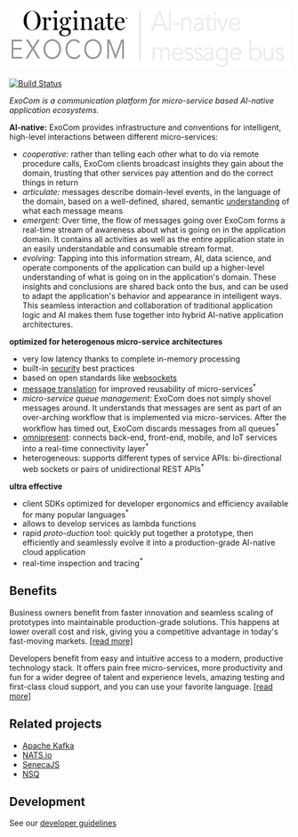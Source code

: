 <img src="documentation/logo.png" width="568" height="111" alt="logo">

[![Build Status](https://travis-ci.org/Originate/exocom.svg?branch=master)](https://travis-ci.org/Originate/exocom)

_ExoCom is a communication platform for micro-service based AI-native application ecosystems._

__AI-native:__
ExoCom provides infrastructure and conventions
for intelligent, high-level interactions between different micro-services:
- _cooperative:_ rather than telling each other what to do via remote procedure calls,
  ExoCom clients broadcast insights they gain about the domain,
  trusting that other services pay attention and do the correct things in return
- _articulate:_ messages describe domain-level events,
  in the language of the domain,
  based on a well-defined, shared, semantic
  [understanding](documentation/taxonomy.md) of what each message means
- _emergent:_ Over time, the flow of messages going over ExoCom
  forms a real-time stream of awareness
  about what is going on in the application domain.
  It contains all activities as well as the entire application state
  in an easily understandable and consumable stream format.
- _evolving:_ Tapping into this information stream,
  AI, data science, and operate components of the application
  can build up a higher-level understanding of what is going on in the application's domain.
  These insights and conclusions are shared back onto the bus,
  and can be used to adapt the application's behavior and appearance in intelligent ways.
  This seamless interaction and collaboration
  of traditional application logic and AI makes them fuse together into
  hybrid AI-native application architectures.

__optimized for heterogenous micro-service architectures__
- very low latency thanks to complete in-memory processing
- built-in [security](documentation/security.md) best practices
- based on open standards like [websockets](https://tools.ietf.org/html/rfc6455)
- [message translation](documentation/message_translation.md)
  for improved reusability of micro-services<sup>*</sup>
- _micro-service queue management:_ ExoCom does not simply shovel messages around.
  It understands that messages are sent as part of an over-arching workflow
  that is implemented via micro-services.
  After the workflow has timed out,
  ExoCom discards messages from all queues<sup>*</sup>
- [omnipresent](frontend_bridge.md): connects back-end, front-end,
  mobile, and IoT services into a real-time connectivity layer<sup>*</sup>
- heterogeneous: supports different types of service APIs:
  bi-directional web sockets or pairs of unidirectional REST APIs<sup>*</sup>

__ultra effective__
- client SDKs optimized for developer ergonomics and efficiency
  available for many popular languages<sup>*</sup>
- allows to develop services as lambda functions
- rapid _proto-duction_ tool:
  quickly put together a prototype,
  then efficiently and seamlessly evolve it
  into a production-grade AI-native cloud application
- real-time inspection and tracing<sup>*</sup>


## Benefits

Business owners benefit from
faster innovation and
seamless scaling of prototypes into maintainable production-grade solutions.
This happens at lower overall cost and risk,
giving you a competitive advantage in today's fast-moving markets.
[[read more]](website/benefits.md#business)

Developers benefit from
easy and intuitive access to a modern, productive technology stack.
It offers pain free micro-services,
more productivity and fun for a wider degree of talent and experience levels,
amazing testing
and first-class cloud support,
and you can use your favorite language.
[[read more]](website/benefits.md#developers)




## Related projects
- [Apache Kafka](https://kafka.apache.org)
- [NATS.io](http://nats.io)
- [SenecaJS](http://senecajs.org)
- [NSQ](http://nsq.io)


## Development

See our [developer guidelines](CONTRIBUTING.md)
